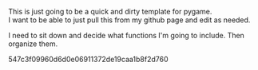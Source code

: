 
This is just going to be a quick and dirty template for pygame.  
I want to be able to just pull this from my github page and edit as needed.

I need to sit down and decide what functions I'm going to include.  Then organize
them.  

 547c3f09960d6d0e06911372de19caa1b8f2d760

